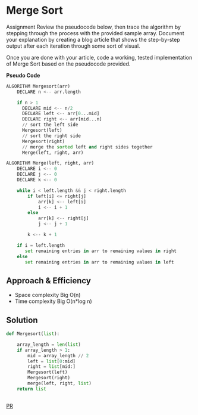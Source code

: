 # Merge Sort


Assignment
Review the pseudocode below, then trace the algorithm by stepping through the process with the provided sample array. Document your explanation by creating a blog article that shows the step-by-step output after each iteration through some sort of visual.

Once you are done with your article, code a working, tested implementation of Merge Sort based on the pseudocode provided.

**Pseudo Code**

```python
ALGORITHM Mergesort(arr)
    DECLARE n <-- arr.length

    if n > 1
      DECLARE mid <-- n/2
      DECLARE left <-- arr[0...mid]
      DECLARE right <-- arr[mid...n]
      // sort the left side
      Mergesort(left)
      // sort the right side
      Mergesort(right)
      // merge the sorted left and right sides together
      Merge(left, right, arr)

ALGORITHM Merge(left, right, arr)
    DECLARE i <-- 0
    DECLARE j <-- 0
    DECLARE k <-- 0

    while i < left.length && j < right.length
        if left[i] <= right[j]
            arr[k] <-- left[i]
            i <-- i + 1
        else
            arr[k] <-- right[j]
            j <-- j + 1

        k <-- k + 1

    if i = left.length
       set remaining entries in arr to remaining values in right
    else
       set remaining entries in arr to remaining values in left

```

## Approach & Efficiency

- Space complexity Big O(n)
- Time complexity Big O(n*log n)

## Solution
```python
def Mergesort(list):

    array_length = len(list)
    if array_length > 1:
        mid = array_length // 2
        left = list[0:mid]
        right = list[mid:]
        Mergesort(left)
        Mergesort(right)
        merge(left, right, list)
    return list
  
```


[PR](https://github.com/GhaidaMomani/data-structures-and-algorithms/pull/18)